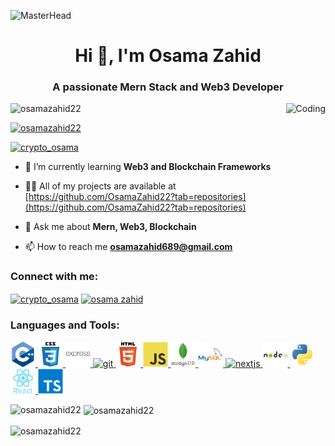![MasterHead](https://s32659.pcdn.co/wp-content/uploads/2022/06/Web3-project-ideas.png)
<h1 align="center">Hi 👋, I'm Osama Zahid</h1>
<h3 align="center">A passionate Mern Stack and Web3 Developer</h3>
<img align="right" alt="Coding" widht="400" src="https://camo.githubusercontent.com/e20822b4282c07ffd010cd05f855a6561d3b62358ca9e607e4901288dd748fcb/68747470733a2f2f63646e2e6472696262626c652e636f6d2f75736572732f323133313939332f73637265656e73686f74732f343934383733362f74686f75676874776f726b732d6769665f6472696262626c652e676966"


<p align="left"> <img src="https://komarev.com/ghpvc/?username=osamazahid22&label=Profile%20views&color=0e75b6&style=flat" alt="osamazahid22" /> </p>

<p align="left"> <a href="https://github.com/ryo-ma/github-profile-trophy"><img src="https://github-profile-trophy.vercel.app/?username=osamazahid22" alt="osamazahid22" /></a> </p>

<p align="left"> <a href="https://twitter.com/crypto_osama" target="blank"><img src="https://img.shields.io/twitter/follow/crypto_osama?logo=twitter&style=for-the-badge" alt="crypto_osama" /></a> </p>

- 🌱 I’m currently learning **Web3 and Blockchain Frameworks**

- 👨‍💻 All of my projects are available at [https://github.com/OsamaZahid22?tab=repositories](https://github.com/OsamaZahid22?tab=repositories)

- 💬 Ask me about **Mern, Web3, Blockchain**

- 📫 How to reach me **osamazahid689@gmail.com**

<h3 align="left">Connect with me:</h3>
<p align="left">
<a href="https://twitter.com/crypto_osama" target="blank"><img align="center" src="https://raw.githubusercontent.com/rahuldkjain/github-profile-readme-generator/master/src/images/icons/Social/twitter.svg" alt="crypto_osama" height="30" width="40" /></a>
<a href="https://linkedin.com/in/osama zahid" target="blank"><img align="center" src="https://raw.githubusercontent.com/rahuldkjain/github-profile-readme-generator/master/src/images/icons/Social/linked-in-alt.svg" alt="osama zahid" height="30" width="40" /></a>
</p>

<h3 align="left">Languages and Tools:</h3>
<p align="left"> <a href="https://www.w3schools.com/cpp/" target="_blank" rel="noreferrer"> <img src="https://raw.githubusercontent.com/devicons/devicon/master/icons/cplusplus/cplusplus-original.svg" alt="cplusplus" width="40" height="40"/> </a> <a href="https://www.w3schools.com/css/" target="_blank" rel="noreferrer"> <img src="https://raw.githubusercontent.com/devicons/devicon/master/icons/css3/css3-original-wordmark.svg" alt="css3" width="40" height="40"/> </a> <a href="https://expressjs.com" target="_blank" rel="noreferrer"> <img src="https://raw.githubusercontent.com/devicons/devicon/master/icons/express/express-original-wordmark.svg" alt="express" width="40" height="40"/> </a> <a href="https://git-scm.com/" target="_blank" rel="noreferrer"> <img src="https://www.vectorlogo.zone/logos/git-scm/git-scm-icon.svg" alt="git" width="40" height="40"/> </a> <a href="https://www.w3.org/html/" target="_blank" rel="noreferrer"> <img src="https://raw.githubusercontent.com/devicons/devicon/master/icons/html5/html5-original-wordmark.svg" alt="html5" width="40" height="40"/> </a> <a href="https://developer.mozilla.org/en-US/docs/Web/JavaScript" target="_blank" rel="noreferrer"> <img src="https://raw.githubusercontent.com/devicons/devicon/master/icons/javascript/javascript-original.svg" alt="javascript" width="40" height="40"/> </a> <a href="https://www.mongodb.com/" target="_blank" rel="noreferrer"> <img src="https://raw.githubusercontent.com/devicons/devicon/master/icons/mongodb/mongodb-original-wordmark.svg" alt="mongodb" width="40" height="40"/> </a> <a href="https://www.mysql.com/" target="_blank" rel="noreferrer"> <img src="https://raw.githubusercontent.com/devicons/devicon/master/icons/mysql/mysql-original-wordmark.svg" alt="mysql" width="40" height="40"/> </a> <a href="https://nextjs.org/" target="_blank" rel="noreferrer"> <img src="https://cdn.worldvectorlogo.com/logos/nextjs-2.svg" alt="nextjs" width="40" height="40"/> </a> <a href="https://nodejs.org" target="_blank" rel="noreferrer"> <img src="https://raw.githubusercontent.com/devicons/devicon/master/icons/nodejs/nodejs-original-wordmark.svg" alt="nodejs" width="40" height="40"/> </a> <a href="https://www.python.org" target="_blank" rel="noreferrer"> <img src="https://raw.githubusercontent.com/devicons/devicon/master/icons/python/python-original.svg" alt="python" width="40" height="40"/> </a> <a href="https://reactjs.org/" target="_blank" rel="noreferrer"> <img src="https://raw.githubusercontent.com/devicons/devicon/master/icons/react/react-original-wordmark.svg" alt="react" width="40" height="40"/> </a> <a href="https://www.typescriptlang.org/" target="_blank" rel="noreferrer"> <img src="https://raw.githubusercontent.com/devicons/devicon/master/icons/typescript/typescript-original.svg" alt="typescript" width="40" height="40"/> </a> </p>

<p><img align="left" src="https://github-readme-stats.vercel.app/api/top-langs?username=osamazahid22&show_icons=true&locale=en&layout=compact" alt="osamazahid22" /></p>

<p>&nbsp;<img align="center" src="https://github-readme-stats.vercel.app/api?username=osamazahid22&show_icons=true&locale=en" alt="osamazahid22" /></p>

<p><img align="center" src="https://github-readme-streak-stats.herokuapp.com/?user=osamazahid22&" alt="osamazahid22" /></p>
